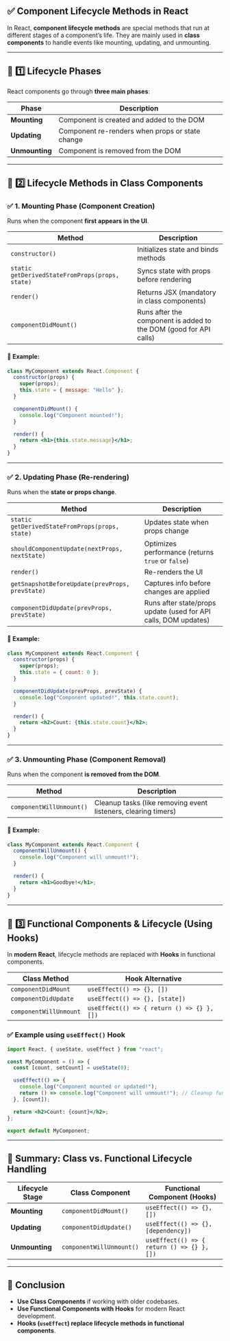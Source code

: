 ## ✅ **Component Lifecycle Methods in React**

In React, **component lifecycle methods** are special methods that run at different stages of a component’s life. They are mainly used in **class components** to handle events like mounting, updating, and unmounting.

---

## **🔹 1️⃣ Lifecycle Phases**

React components go through **three main phases**:

| Phase          | Description                                     |
| -------------- | ----------------------------------------------- |
| **Mounting**   | Component is created and added to the DOM       |
| **Updating**   | Component re-renders when props or state change |
| **Unmounting** | Component is removed from the DOM               |

---

## **🔹 2️⃣ Lifecycle Methods in Class Components**

### ✅ **1. Mounting Phase (Component Creation)**

Runs when the component **first appears in the UI**.

| Method                                          | Description                                                       |
| ----------------------------------------------- | ----------------------------------------------------------------- |
| `constructor()`                                 | Initializes state and binds methods                               |
| `static getDerivedStateFromProps(props, state)` | Syncs state with props before rendering                           |
| `render()`                                      | Returns JSX (mandatory in class components)                       |
| `componentDidMount()`                           | Runs after the component is added to the DOM (good for API calls) |

#### 🔹 Example:

```jsx
class MyComponent extends React.Component {
  constructor(props) {
    super(props);
    this.state = { message: "Hello" };
  }

  componentDidMount() {
    console.log("Component mounted!");
  }

  render() {
    return <h1>{this.state.message}</h1>;
  }
}
```

---

### ✅ **2. Updating Phase (Re-rendering)**

Runs when the **state or props change**.

| Method                                          | Description                                                     |
| ----------------------------------------------- | --------------------------------------------------------------- |
| `static getDerivedStateFromProps(props, state)` | Updates state when props change                                 |
| `shouldComponentUpdate(nextProps, nextState)`   | Optimizes performance (returns `true` or `false`)               |
| `render()`                                      | Re-renders the UI                                               |
| `getSnapshotBeforeUpdate(prevProps, prevState)` | Captures info before changes are applied                        |
| `componentDidUpdate(prevProps, prevState)`      | Runs after state/props update (used for API calls, DOM updates) |

#### 🔹 Example:

```jsx
class MyComponent extends React.Component {
  constructor(props) {
    super(props);
    this.state = { count: 0 };
  }

  componentDidUpdate(prevProps, prevState) {
    console.log("Component updated!", this.state.count);
  }

  render() {
    return <h2>Count: {this.state.count}</h2>;
  }
}
```

---

### ✅ **3. Unmounting Phase (Component Removal)**

Runs when the component **is removed from the DOM**.

| Method                   | Description                                                    |
| ------------------------ | -------------------------------------------------------------- |
| `componentWillUnmount()` | Cleanup tasks (like removing event listeners, clearing timers) |

#### 🔹 Example:

```jsx
class MyComponent extends React.Component {
  componentWillUnmount() {
    console.log("Component will unmount!");
  }

  render() {
    return <h1>Goodbye!</h1>;
  }
}
```

---

## **🔹 3️⃣ Functional Components & Lifecycle (Using Hooks)**

In **modern React**, lifecycle methods are replaced with **Hooks** in functional components.

| Class Method           | Hook Alternative                           |
| ---------------------- | ------------------------------------------ |
| `componentDidMount`    | `useEffect(() => {}, [])`                  |
| `componentDidUpdate`   | `useEffect(() => {}, [state])`             |
| `componentWillUnmount` | `useEffect(() => { return () => {} }, [])` |

### ✅ **Example using `useEffect()` Hook**

```jsx
import React, { useState, useEffect } from "react";

const MyComponent = () => {
  const [count, setCount] = useState(0);

  useEffect(() => {
    console.log("Component mounted or updated!");
    return () => console.log("Component will unmount!"); // Cleanup function
  }, [count]);

  return <h2>Count: {count}</h2>;
};

export default MyComponent;
```

---

## **📌 Summary: Class vs. Functional Lifecycle Handling**

| Lifecycle Stage | Class Component          | Functional Component (Hooks)               |
| --------------- | ------------------------ | ------------------------------------------ |
| **Mounting**    | `componentDidMount()`    | `useEffect(() => {}, [])`                  |
| **Updating**    | `componentDidUpdate()`   | `useEffect(() => {}, [dependency])`        |
| **Unmounting**  | `componentWillUnmount()` | `useEffect(() => { return () => {} }, [])` |

---

## **🚀 Conclusion**

- **Use Class Components** if working with older codebases.
- **Use Functional Components with Hooks** for modern React development.
- **Hooks (`useEffect`) replace lifecycle methods in functional components**.

